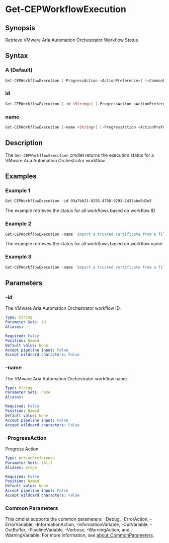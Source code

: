 # Get-CEPWorkflowExecution

## Synopsis

Retrieve VMware Aria Automation Orchestrator Workflow Status

## Syntax

### A (Default)

```powershell
Get-CEPWorkflowExecution [-ProgressAction <ActionPreference>] [<CommonParameters>]
```

### id

```powershell
Get-CEPWorkflowExecution [-id <String>] [-ProgressAction <ActionPreference>] [<CommonParameters>]
```

### name

```powershell
Get-CEPWorkflowExecution [-name <String>] [-ProgressAction <ActionPreference>] [<CommonParameters>]
```

## Description

The `Get-CEPWorkflowExecution` cmdlet returns the execution status for a VMware Aria Automation Orchestrator workflow.

## Examples

### Example 1

```powershell
Get-CEPWorkflowExecution -id 93a7bb21-0255-4750-9293-2437abe9d2e5
```

The example retrieves the status for all workflows based on workflow ID

### Example 2

```powershell
Get-CEPWorkflowExecution -name 'Import a trusted certificate from a file'
```

The example retrieves the status for all workflows based on workflow name

### Example 3

```powershell
Get-CEPWorkflowExecution -name 'Import a trusted certificate from a file' -executionId 397a7b99-cdd0-427e-8fa1-2ff9cdd96fae
```

## Parameters

### -id

The VMware Aria Automation Orchestrator workflow ID.

```yaml
Type: String
Parameter Sets: id
Aliases:

Required: False
Position: Named
Default value: None
Accept pipeline input: False
Accept wildcard characters: False
```

### -name

The VMware Aria Automation Orchestrator workflow name.

```yaml
Type: String
Parameter Sets: name
Aliases:

Required: False
Position: Named
Default value: None
Accept pipeline input: False
Accept wildcard characters: False
```

### -ProgressAction

Progress Action

```yaml
Type: ActionPreference
Parameter Sets: (All)
Aliases: proga

Required: False
Position: Named
Default value: None
Accept pipeline input: False
Accept wildcard characters: False
```

### Common Parameters

This cmdlet supports the common parameters: -Debug, -ErrorAction, -ErrorVariable, -InformationAction, -InformationVariable, -OutVariable, -OutBuffer, -PipelineVariable, -Verbose, -WarningAction, and -WarningVariable. For more information, see [about_CommonParameters](http://go.microsoft.com/fwlink/?LinkID=113216).
